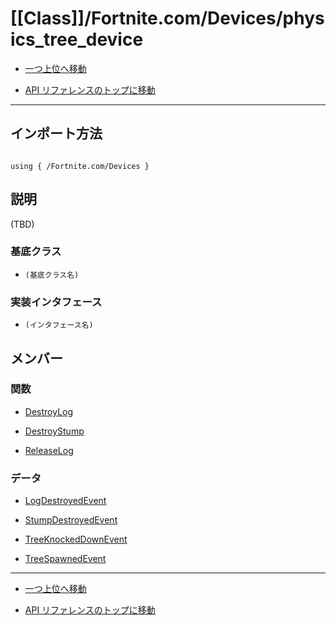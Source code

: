 # [[Class]]/Fortnite.com/Devices/physics_tree_device

- [一つ上位へ移動](../main.md)

- [API リファレンスのトップに移動](/main.md)

---

## インポート方法

```verse

using { /Fortnite.com/Devices }

```

## 説明

(TBD)

### 基底クラス

- `(基底クラス名)`

### 実装インタフェース

- `(インタフェース名)`

## メンバー

### 関数

- [DestroyLog](./F_DestroyLog/main.md)

- [DestroyStump](./F_DestroyStump/main.md)

- [ReleaseLog](./F_ReleaseLog/main.md)

### データ

- [LogDestroyedEvent](./D_LogDestroyedEvent/main.md)

- [StumpDestroyedEvent](./D_StumpDestroyedEvent/main.md)

- [TreeKnockedDownEvent](./D_TreeKnockedDownEvent/main.md)

- [TreeSpawnedEvent](./D_TreeSpawnedEvent/main.md)

---

- [一つ上位へ移動](../main.md)

- [API リファレンスのトップに移動](/main.md)
